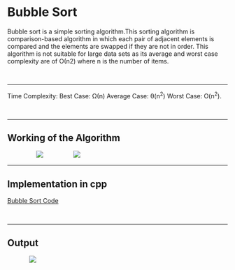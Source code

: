 # Bubble Sort

Bubble sort is a simple sorting algorithm.This sorting algorithm is comparison-based algorithm in which each pair of adjacent elements is compared and the elements are swapped if they are not in order.
This algorithm is not suitable for large data sets as its average and worst case complexity are of Ο(n2) where n is the number of items.

<br><hr>

Time Complexity: Best Case: Ω(n) Average Case: θ(n<sup>2</sup>) Worst Case: O(n<sup>2</sup>).

<br><hr>

## Working of the Algorithm

<img src="https://upload.wikimedia.org/wikipedia/commons/0/06/Bubble-sort.gif" style="margin-left:13%">



<img src="https://user-images.githubusercontent.com/68146112/100829342-21f70c00-3487-11eb-8d05-d0911edee371.gif" style="margin-left:13%">
<hr>


## Implementation in cpp

<a href="bubblesort.cpp">Bubble Sort Code</a>

<br><hr>

## Output

<img src="https://user-images.githubusercontent.com/68146112/100829395-44892500-3487-11eb-8c17-853e15ec0edc.png" style="margin-left:10%">